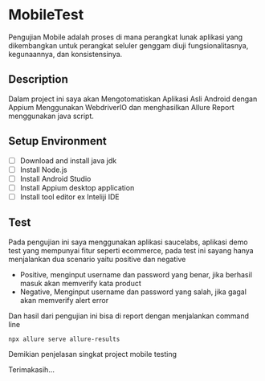 # MobileTest

Pengujian Mobile adalah proses di mana perangkat lunak aplikasi yang dikembangkan untuk perangkat seluler genggam diuji fungsionalitasnya, kegunaannya, dan konsistensinya.

## Description
Dalam project ini saya akan Mengotomatiskan Aplikasi Asli Android dengan Appium Menggunakan WebdriverIO dan menghasilkan Allure Report menggunakan java script.

## Setup Environment
- [ ] Download and install java jdk
- [ ] Install Node.js
- [ ] Install Android Studio
- [ ] Install Appium desktop application
- [ ] Install tool editor ex Inteliji IDE

## Test

Pada pengujian ini saya menggunakan aplikasi saucelabs, aplikasi demo test yang 
mempunyai fitur seperti ecommerce,
pada test ini sayang hanya menjalankan dua scenario yaitu positive dan negative
- Positive, menginput username dan password yang benar, jika berhasil masuk akan memverify kata product
- Negative, Menginput username dan password yang salah, jika gagal akan memverify alert error

Dan hasil dari pengujian ini bisa di report dengan menjalankan command line
```
npx allure serve allure-results
```

Demikian penjelasan singkat project mobile testing

Terimakasih...